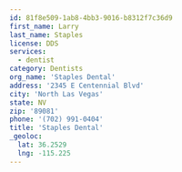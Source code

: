 ```yaml
---
id: 81f8e509-1ab8-4bb3-9016-b8312f7c36d9
first_name: Larry
last_name: Staples
license: DDS
services:
  - dentist
category: Dentists
org_name: 'Staples Dental'
address: '2345 E Centennial Blvd'
city: 'North Las Vegas'
state: NV
zip: '89081'
phone: '(702) 991-0404'
title: 'Staples Dental'
_geoloc:
  lat: 36.2529
  lng: -115.225
---
```

